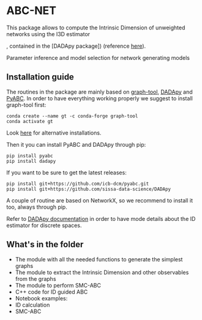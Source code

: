# ABC-NET
This package allows to compute the Intrinsic Dimension of unweighted networks using the I3D estimator





, contained in the [DADApy package]) (reference [here](https://www.sciencedirect.com/science/article/pii/S2666389922002070)).

Parameter inference and model selection for network generating models



## Installation guide
The routines in the package are mainly based on [graph-tool](https://github.com/antmd/graph-tool), [DADApy](https://github.com/sissa-data-science/DADApy) and [PyABC](https://github.com/ICB-DCM/pyABC/). In order to have everything working properly we suggest to install graph-tool first:
```
conda create --name gt -c conda-forge graph-tool
conda activate gt
```
Look [here](https://graph-tool.skewed.de/static/doc/index.html#installing-graph-tool) for alternative installations.

Then it you can install PyABC and DADApy through pip:
```
pip install pyabc
pip install dadapy
```
If you want to be sure to get the latest releases:
```
pip install git+https://github.com/icb-dcm/pyabc.git
pip install git+https://github.com/sissa-data-science/DADApy
```
A couple of routine are based on NetworkX, so we recommend to install it too, always through pip.

Refer to [DADApy documentation](https://dadapy.readthedocs.io/en/latest/index.html) in order to have mode details about the ID estimator for discrete spaces.

## What's in the folder
 -  The module with all the needed functions to generate the simplest graphs
 -  The module to extract the Intrinsic Dimension and other observables from the graphs
 -  The module to perform SMC-ABC
 -  C++ code for ID guided ABC
 -  Notebook examples:
  - ID calculation
  - SMC-ABC
